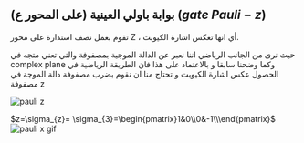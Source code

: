 ##  بوابة باولي العينية (على المحور ع)  ($gate$ $Pauli-z$)

تقوم بعمل نصف استدارة على محور Z ، أي انها تعكس اشارة الكيوبت.
 


 حيث نرى من الجانب الرياضي اننا نعبر عن الدالة الموجية بمصفوفة والتي تعني متجه في complex plane وكما وضحنا سابقا و بالاعتماد على هذا فان الطريقة الرياضية في الحصول عكس اشارة الكيوبت و تحتاج منا ان نقوم بضرب مصفوفة دالة الموجة في مصفوفة z 

  ![pauli z](~/images/Bloch_sphere_pauli_z1.png)

$z=\sigma_{z}= \sigma_{3}=\begin{pmatrix}1&0\\0&-1\\\end{pmatrix}$
 ![pauli x gif](~/images/pauliZG.gif)
 
